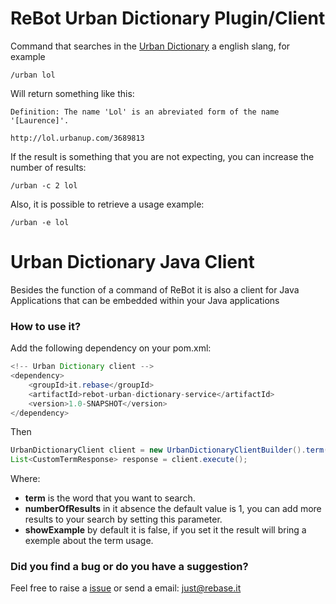 # ReBot Urban Dictionary Plugin/Client

Command that searches in the [Urban Dictionary](https://www.urbandictionary.com/) a english slang, for example


```
/urban lol
```

Will return something like this:

```
Definition: The name 'Lol' is an abreviated form of the name '[Laurence]'.

http://lol.urbanup.com/3689813
```

If the result is something that you are not expecting, you can increase the number of results:

```
/urban -c 2 lol
``` 

Also, it is possible to retrieve a usage example:
```
/urban -e lol
```

# Urban Dictionary Java Client
Besides the function of a command of ReBot it is also a client for Java Applications that can be embedded within your Java applications


### How to use it?
Add the following dependency on your pom.xml:

```java
<!-- Urban Dictionary client -->
<dependency>
    <groupId>it.rebase</groupId>
    <artifactId>rebot-urban-dictionary-service</artifactId>
    <version>1.0-SNAPSHOT</version>
</dependency>
```

Then

```java
UrbanDictionaryClient client = new UrbanDictionaryClientBuilder().term("lol").numberOfResults(1).showExample().build();
List<CustomTermResponse> response = client.execute();
```

Where:
- **term** is the word that you want to search.
- **numberOfResults** in it absence the default value is 1, you can add more results to your search by setting this parameter.
- **showExample** by default it is false, if you set it the result will bring a exemple about the term usage.

### Did you find a bug or do you have a suggestion?
Feel free to raise a [issue](https://github.com/rebase-it/rebot/issues/new) or send a email: just@rebase.it